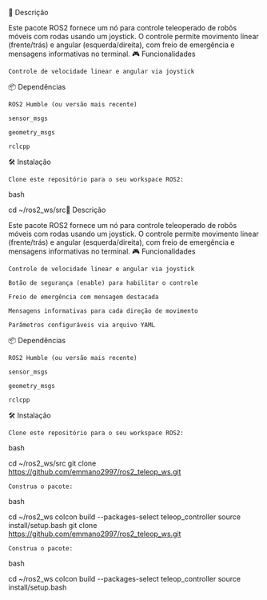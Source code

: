 📝 Descrição

Este pacote ROS2 fornece um nó para controle teleoperado de robôs móveis com rodas usando um joystick. O controle permite movimento linear (frente/trás) e angular (esquerda/direita), com freio de emergência e mensagens informativas no terminal.
🎮 Funcionalidades

    Controle de velocidade linear e angular via joystick
    
📦 Dependências

    ROS2 Humble (ou versão mais recente)

    sensor_msgs

    geometry_msgs

    rclcpp

🛠️ Instalação

    Clone este repositório para o seu workspace ROS2:

bash

cd ~/ros2_ws/src📝 Descrição

Este pacote ROS2 fornece um nó para controle teleoperado de robôs móveis com rodas usando um joystick. O controle permite movimento linear (frente/trás) e angular (esquerda/direita), com freio de emergência e mensagens informativas no terminal.
🎮 Funcionalidades

    Controle de velocidade linear e angular via joystick

    Botão de segurança (enable) para habilitar o controle

    Freio de emergência com mensagem destacada

    Mensagens informativas para cada direção de movimento

    Parâmetros configuráveis via arquivo YAML

📦 Dependências

    ROS2 Humble (ou versão mais recente)

    sensor_msgs

    geometry_msgs

    rclcpp

🛠️ Instalação

    Clone este repositório para o seu workspace ROS2:

bash

cd ~/ros2_ws/src
git clone https://github.com/emmano2997/ros2_teleop_ws.git

    Construa o pacote:

bash

cd ~/ros2_ws
colcon build --packages-select teleop_controller
source install/setup.bash
git clone https://github.com/emmano2997/ros2_teleop_ws.git

    Construa o pacote:

bash

cd ~/ros2_ws
colcon build --packages-select teleop_controller
source install/setup.bash
